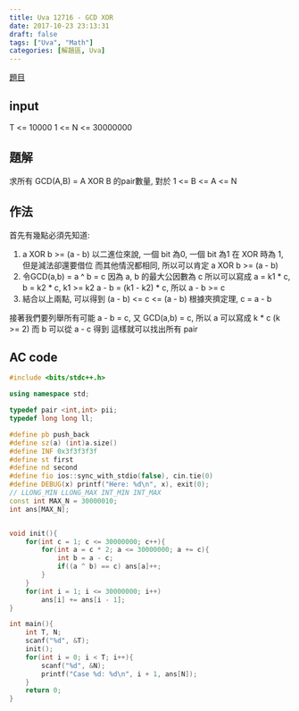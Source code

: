 ```yaml
---
title: Uva 12716 - GCD XOR
date: 2017-10-23 23:13:31
draft: false
tags: ["Uva", "Math"]
categories: [解題區, Uva]
---
```


[題目](https://uva.onlinejudge.org/index.php?option=com_onlinejudge&Itemid=8&page=show_problem&category=823&problem=4454)

## input
T <= 10000
1 <= N <= 30000000

## 題解
求所有 GCD(A,B) = A XOR B 的pair數量, 對於 1 <= B <= A <= N

## 作法
首先有幾點必須先知道:
1. a XOR b >= (a - b)
以二進位來說, 一個 bit 為0, 一個 bit 為1
在 XOR 時為 1, 但是減法卻還要借位
而其他情況都相同, 所以可以肯定 a XOR b >= (a - b)
2. 令GCD(a,b) = a ^ b = c
因為 a, b 的最大公因數為 c
所以可以寫成 a = k1 * c, b = k2 * c, k1 >= k2
a - b = (k1 - k2) * c, 所以 a - b >= c
3. 結合以上兩點, 可以得到 (a - b) <= c <= (a - b)
根據夾擠定理, c = a - b

接著我們要列舉所有可能
a - b = c, 又 GCD(a,b) = c, 所以 a 可以寫成 k * c (k >= 2)
而 b 可以從 a - c 得到
這樣就可以找出所有 pair

## AC code
```cpp
#include <bits/stdc++.h>

using namespace std;

typedef pair <int,int> pii;
typedef long long ll;

#define pb push_back
#define sz(a) (int)a.size()
#define INF 0x3f3f3f3f
#define st first
#define nd second
#define fio ios::sync_with_stdio(false), cin.tie(0)
#define DEBUG(x) printf("Here: %d\n", x), exit(0);
// LLONG_MIN LLONG_MAX INT_MIN INT_MAX
const int MAX_N = 30000010;
int ans[MAX_N];


void init(){
    for(int c = 1; c <= 30000000; c++){
        for(int a = c * 2; a <= 30000000; a += c){
            int b = a - c;
            if((a ^ b) == c) ans[a]++;
        }
    }
    for(int i = 1; i <= 30000000; i++)
        ans[i] += ans[i - 1];
}

int main(){
    int T, N;
    scanf("%d", &T);
    init();
    for(int i = 0; i < T; i++){
        scanf("%d", &N);
        printf("Case %d: %d\n", i + 1, ans[N]);
    }
    return 0;
}
```
